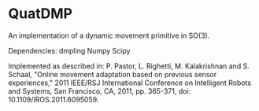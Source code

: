 # QuatDMP
An implementation of a dynamic movement primitive in SO(3).

Dependencies:
dmpling
Numpy
Scipy

Implemented as described in: P. Pastor, L. Righetti, M. Kalakrishnan and S. Schaal, "Online movement adaptation based on previous sensor experiences," 2011 IEEE/RSJ International Conference on Intelligent Robots and Systems, San Francisco, CA, 2011, pp. 365-371, doi: 10.1109/IROS.2011.6095059.

